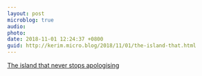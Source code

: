 ```yaml
---
layout: post
microblog: true
audio: 
photo: 
date: 2018-11-01 12:24:37 +0800
guid: http://kerim.micro.blog/2018/11/01/the-island-that.html
---
```

[The island that never stops apologising](http://www.bbc.com/travel/story/20181031-the-island-that-never-stops-apologising?fbclid=IwAR1fe9kfL4WRTcIGrLcXIWwks3mjRH_5dkDoj2xZ53YLKVZc4ira5QxV2Jo)
